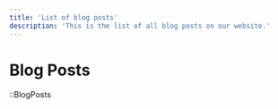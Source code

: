 ```yaml
---
title: 'List of blog posts'
description: 'This is the list of all blog posts on our website.'
---
```


# Blog Posts

::BlogPosts